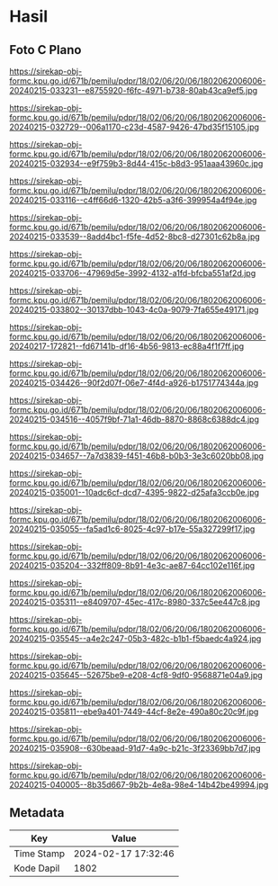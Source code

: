 # Hasil

## Foto C Plano

https://sirekap-obj-formc.kpu.go.id/671b/pemilu/pdpr/18/02/06/20/06/1802062006006-20240215-033231--e8755920-f6fc-4971-b738-80ab43ca9ef5.jpg

https://sirekap-obj-formc.kpu.go.id/671b/pemilu/pdpr/18/02/06/20/06/1802062006006-20240215-032729--006a1170-c23d-4587-9426-47bd35f15105.jpg

https://sirekap-obj-formc.kpu.go.id/671b/pemilu/pdpr/18/02/06/20/06/1802062006006-20240215-032934--e9f759b3-8d44-415c-b8d3-951aaa43960c.jpg

https://sirekap-obj-formc.kpu.go.id/671b/pemilu/pdpr/18/02/06/20/06/1802062006006-20240215-033116--c4ff66d6-1320-42b5-a3f6-399954a4f94e.jpg

https://sirekap-obj-formc.kpu.go.id/671b/pemilu/pdpr/18/02/06/20/06/1802062006006-20240215-033539--8add4bc1-f5fe-4d52-8bc8-d27301c62b8a.jpg

https://sirekap-obj-formc.kpu.go.id/671b/pemilu/pdpr/18/02/06/20/06/1802062006006-20240215-033706--47969d5e-3992-4132-a1fd-bfcba551af2d.jpg

https://sirekap-obj-formc.kpu.go.id/671b/pemilu/pdpr/18/02/06/20/06/1802062006006-20240215-033802--30137dbb-1043-4c0a-9079-7fa655e49171.jpg

https://sirekap-obj-formc.kpu.go.id/671b/pemilu/pdpr/18/02/06/20/06/1802062006006-20240217-172821--fd67141b-df16-4b56-9813-ec88a4f1f7ff.jpg

https://sirekap-obj-formc.kpu.go.id/671b/pemilu/pdpr/18/02/06/20/06/1802062006006-20240215-034426--90f2d07f-06e7-4f4d-a926-b1751774344a.jpg

https://sirekap-obj-formc.kpu.go.id/671b/pemilu/pdpr/18/02/06/20/06/1802062006006-20240215-034516--4057f9bf-71a1-46db-8870-8868c6388dc4.jpg

https://sirekap-obj-formc.kpu.go.id/671b/pemilu/pdpr/18/02/06/20/06/1802062006006-20240215-034657--7a7d3839-f451-46b8-b0b3-3e3c6020bb08.jpg

https://sirekap-obj-formc.kpu.go.id/671b/pemilu/pdpr/18/02/06/20/06/1802062006006-20240215-035001--10adc6cf-dcd7-4395-9822-d25afa3ccb0e.jpg

https://sirekap-obj-formc.kpu.go.id/671b/pemilu/pdpr/18/02/06/20/06/1802062006006-20240215-035055--fa5ad1c6-8025-4c97-b17e-55a327299f17.jpg

https://sirekap-obj-formc.kpu.go.id/671b/pemilu/pdpr/18/02/06/20/06/1802062006006-20240215-035204--332ff809-8b91-4e3c-ae87-64cc102e116f.jpg

https://sirekap-obj-formc.kpu.go.id/671b/pemilu/pdpr/18/02/06/20/06/1802062006006-20240215-035311--e8409707-45ec-417c-8980-337c5ee447c8.jpg

https://sirekap-obj-formc.kpu.go.id/671b/pemilu/pdpr/18/02/06/20/06/1802062006006-20240215-035545--a4e2c247-05b3-482c-b1b1-f5baedc4a924.jpg

https://sirekap-obj-formc.kpu.go.id/671b/pemilu/pdpr/18/02/06/20/06/1802062006006-20240215-035645--52675be9-e208-4cf8-9df0-9568871e04a9.jpg

https://sirekap-obj-formc.kpu.go.id/671b/pemilu/pdpr/18/02/06/20/06/1802062006006-20240215-035811--ebe9a401-7449-44cf-8e2e-490a80c20c9f.jpg

https://sirekap-obj-formc.kpu.go.id/671b/pemilu/pdpr/18/02/06/20/06/1802062006006-20240215-035908--630beaad-91d7-4a9c-b21c-3f23369bb7d7.jpg

https://sirekap-obj-formc.kpu.go.id/671b/pemilu/pdpr/18/02/06/20/06/1802062006006-20240215-040005--8b35d667-9b2b-4e8a-98e4-14b42be49994.jpg


## Metadata

| Key        | Value               |
| ---------- | ------------------- |
| Time Stamp | 2024-02-17 17:32:46 |
| Kode Dapil | 1802                |



